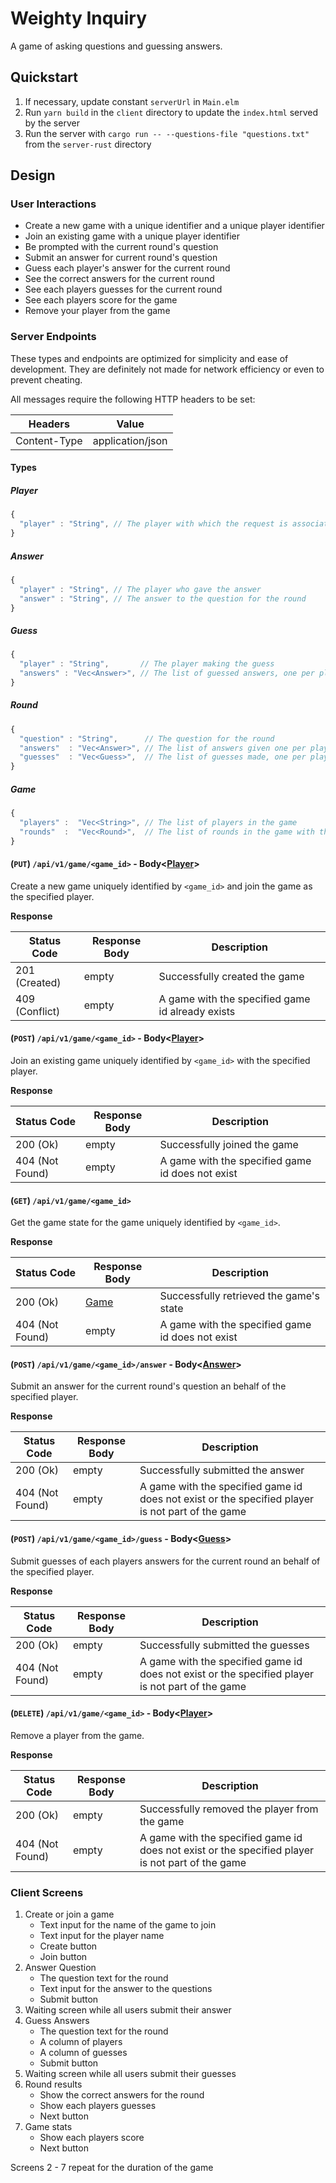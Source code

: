 # Weighty Inquiry

A game of asking questions and guessing answers.

## Quickstart

1. If necessary, update constant `serverUrl` in `Main.elm`
2. Run `yarn build` in the `client` directory to update the `index.html` served by the server
3. Run the server with `cargo run -- --questions-file "questions.txt"` from the `server-rust` directory

## Design

### User Interactions

- Create a new game with a unique identifier and a unique player identifier
- Join an existing game with a unique player identifier
- Be prompted with the current round's question
- Submit an answer for current round's question
- Guess each player's answer for the current round
- See the correct answers for the current round
- See each players guesses for the current round
- See each players score for the game
- Remove your player from the game

### Server Endpoints

These types and endpoints are optimized for simplicity and ease of development. They are definitely not made for network efficiency or even to prevent cheating.

All messages require the following HTTP headers to be set:

| Headers      | Value            |
| ------------ | ---------------- |
| Content-Type | application/json |

#### Types

##### Player <a name="player"></a>

```js
{
  "player" : "String", // The player with which the request is associated
}
```

##### Answer <a name="answer"></a>

```js
{
  "player" : "String", // The player who gave the answer
  "answer" : "String", // The answer to the question for the round
}
```

##### Guess <a name="guess"></a>

```js
{
  "player" : "String",       // The player making the guess
  "answers" : "Vec<Answer>", // The list of guessed answers, one per player
}
```

##### Round <a name="round"></a>

```js
{
  "question" : "String",      // The question for the round
  "answers"  : "Vec<Answer>", // The list of answers given one per player
  "guesses"  : "Vec<Guess>",  // The list of guesses made, one per player
}
```

##### Game <a name="game"></a>

```js
{
  "players" :  "Vec<String>", // The list of players in the game
  "rounds"  :  "Vec<Round>",  // The list of rounds in the game with the most recent round being the last item in the list
}
```

#### (`PUT`) `/api/v1/game/<game_id>` - Body<[Player](#player)>

Create a new game uniquely identified by `<game_id>` and join the game as the specified player.

**Response**

| Status Code    | Response Body | Description                                      |
| -------------- | ------------- | ------------------------------------------------ |
| 201 (Created)  | empty         | Successfully created the game                    |
| 409 (Conflict) | empty         | A game with the specified game id already exists |

#### (`POST`) `/api/v1/game/<game_id>` - Body<[Player](#player)>

Join an existing game uniquely identified by `<game_id>` with the specified player.

**Response**

| Status Code     | Response Body | Description                                      |
| --------------- | ------------- | ------------------------------------------------ |
| 200 (Ok)        | empty         | Successfully joined the game                     |
| 404 (Not Found) | empty         | A game with the specified game id does not exist |

#### (`GET`) `/api/v1/game/<game_id>`

Get the game state for the game uniquely identified by `<game_id>`.

**Response**

| Status Code     | Response Body | Description                                      |
| --------------- | ------------- | ------------------------------------------------ |
| 200 (Ok)        | [Game](#game) | Successfully retrieved the game's state          |
| 404 (Not Found) | empty         | A game with the specified game id does not exist |

#### (`POST`) `/api/v1/game/<game_id>/answer` - Body<[Answer](#answer)>

Submit an answer for the current round's question an behalf of the specified player.

**Response**

| Status Code     | Response Body | Description                                                                                      |
| --------------- | ------------- | ------------------------------------------------------------------------------------------------ |
| 200 (Ok)        | empty         | Successfully submitted the answer                                                                |
| 404 (Not Found) | empty         | A game with the specified game id does not exist or the specified player is not part of the game |

#### (`POST`) `/api/v1/game/<game_id>/guess` - Body<[Guess](#guess)>

Submit guesses of each players answers for the current round an behalf of the specified player.

**Response**

| Status Code     | Response Body | Description                                                                                      |
| --------------- | ------------- | ------------------------------------------------------------------------------------------------ |
| 200 (Ok)        | empty         | Successfully submitted the guesses                                                               |
| 404 (Not Found) | empty         | A game with the specified game id does not exist or the specified player is not part of the game |

#### (`DELETE`) `/api/v1/game/<game_id>` - Body<[Player](#player)>

Remove a player from the game.

**Response**

| Status Code     | Response Body | Description                                                                                      |
| --------------- | ------------- | ------------------------------------------------------------------------------------------------ |
| 200 (Ok)        | empty         | Successfully removed the player from the game                                                    |
| 404 (Not Found) | empty         | A game with the specified game id does not exist or the specified player is not part of the game |

### Client Screens

1. Create or join a game
   - Text input for the name of the game to join
   - Text input for the player name
   - Create button
   - Join button
2. Answer Question
   - The question text for the round
   - Text input for the answer to the questions
   - Submit button
3. Waiting screen while all users submit their answer
4. Guess Answers
   - The question text for the round
   - A column of players
   - A column of guesses
   - Submit button
5. Waiting screen while all users submit their guesses
6. Round results
   - Show the correct answers for the round
   - Show each players guesses
   - Next button
7. Game stats
   - Show each players score
   - Next button

Screens 2 - 7 repeat for the duration of the game
